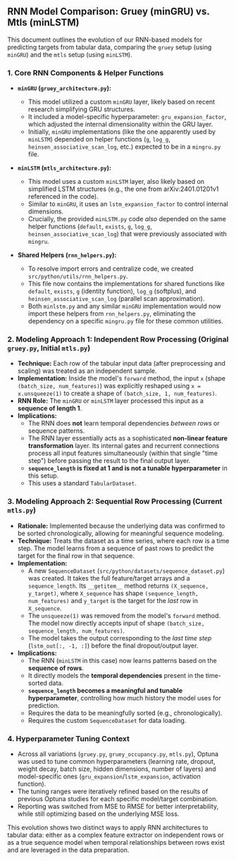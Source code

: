 ## RNN Model Comparison: Gruey (minGRU) vs. Mtls (minLSTM)

This document outlines the evolution of our RNN-based models for predicting targets from tabular data, comparing the `gruey` setup (using `minGRU`) and the `mtls` setup (using `minLSTM`).

### 1. Core RNN Components & Helper Functions

*   **`minGRU` (`gruey_architecture.py`):**
    *   This model utilized a custom `minGRU` layer, likely based on recent research simplifying GRU structures.
    *   It included a model-specific hyperparameter: `gru_expansion_factor`, which adjusted the internal dimensionality within the GRU layer.
    *   Initially, `minGRU` implementations (like the one apparently used by `minLSTM`) depended on helper functions (`g`, `log_g`, `heinsen_associative_scan_log`, etc.) expected to be in a `mingru.py` file.

*   **`minLSTM` (`mtls_architecture.py`):**
    *   This model uses a custom `minLSTM` layer, also likely based on simplified LSTM structures (e.g., the one from arXiv:2401.01201v1 referenced in the code).
    *   Similar to `minGRU`, it uses an `lstm_expansion_factor` to control internal dimensions.
    *   Crucially, the provided `minLSTM.py` code *also* depended on the same helper functions (`default`, `exists`, `g`, `log_g`, `heinsen_associative_scan_log`) that were previously associated with `mingru`.

*   **Shared Helpers (`rnn_helpers.py`):**
    *   To resolve import errors and centralize code, we created `src/python/utils/rnn_helpers.py`.
    *   This file now contains the implementations for shared functions like `default`, `exists`, `g` (identity function), `log_g` (softplus), and `heinsen_associative_scan_log` (parallel scan approximation).
    *   Both `minlstm.py` and any similar `minGRU` implementation would now import these helpers from `rnn_helpers.py`, eliminating the dependency on a specific `mingru.py` file for these common utilities.

### 2. Modeling Approach 1: Independent Row Processing (Original `gruey.py`, Initial `mtls.py`)

*   **Technique:** Each row of the tabular input data (after preprocessing and scaling) was treated as an independent sample.
*   **Implementation:** Inside the model's `forward` method, the input `x` (shape `(batch_size, num_features)`) was explicitly reshaped using `x = x.unsqueeze(1)` to create a shape of `(batch_size, 1, num_features)`.
*   **RNN Role:** The `minGRU` or `minLSTM` layer processed this input as a **sequence of length 1**.
*   **Implications:**
    *   The RNN does **not** learn temporal dependencies *between rows* or sequence patterns.
    *   The RNN layer essentially acts as a sophisticated **non-linear feature transformation** layer. Its internal gates and recurrent connections process all input features simultaneously (within that single "time step") before passing the result to the final output layer.
    *   **`sequence_length` is fixed at 1 and is not a tunable hyperparameter** in this setup.
    *   This uses a standard `TabularDataset`.

### 3. Modeling Approach 2: Sequential Row Processing (Current `mtls.py`)

*   **Rationale:** Implemented because the underlying data was confirmed to be sorted chronologically, allowing for meaningful sequence modeling.
*   **Technique:** Treats the dataset as a time series, where each row is a time step. The model learns from a sequence of past rows to predict the target for the final row in that sequence.
*   **Implementation:**
    *   A new `SequenceDataset` (`src/python/datasets/sequence_dataset.py`) was created. It takes the full feature/target arrays and a `sequence_length`. Its `__getitem__` method returns `(X_sequence, y_target)`, where `X_sequence` has shape `(sequence_length, num_features)` and `y_target` is the target for the *last* row in `X_sequence`.
    *   The `unsqueeze(1)` was removed from the model's `forward` method. The model now directly accepts input of shape `(batch_size, sequence_length, num_features)`.
    *   The model takes the output corresponding to the *last time step* (`lstm_out[:, -1, :]`) before the final dropout/output layer.
*   **Implications:**
    *   The RNN (`minLSTM` in this case) now learns patterns based on the **sequence of rows**.
    *   It directly models the **temporal dependencies** present in the time-sorted data.
    *   **`sequence_length` becomes a meaningful and tunable hyperparameter**, controlling how much history the model uses for prediction.
    *   Requires the data to be meaningfully sorted (e.g., chronologically).
    *   Requires the custom `SequenceDataset` for data loading.

### 4. Hyperparameter Tuning Context

*   Across all variations (`gruey.py`, `gruey_occupancy.py`, `mtls.py`), Optuna was used to tune common hyperparameters (learning rate, dropout, weight decay, batch size, hidden dimensions, number of layers) and model-specific ones (`gru_expansion`/`lstm_expansion`, activation function).
*   The tuning ranges were iteratively refined based on the results of previous Optuna studies for each specific model/target combination.
*   Reporting was switched from MSE to RMSE for better interpretability, while still optimizing based on the underlying MSE loss.

This evolution shows two distinct ways to apply RNN architectures to tabular data: either as a complex feature extractor on independent rows or as a true sequence model when temporal relationships between rows exist and are leveraged in the data preparation.